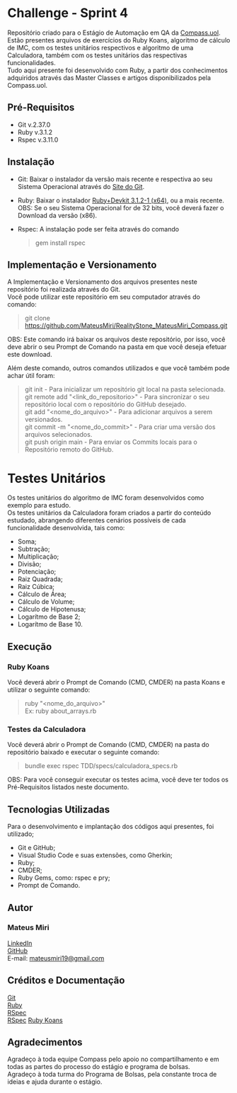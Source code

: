 # Challenge - Sprint 4
Repositório criado para o Estágio de Automação em QA da [Compass.uol](https://compass.uol/).  
Estão presentes arquivos de exercícios do Ruby Koans, algoritmo de cálculo de IMC, com os testes unitários respectivos e algoritmo de uma Calculadora, também com os testes unitários das respectivas funcionalidades.  
Tudo aqui presente foi desenvolvido com Ruby, a partir dos conhecimentos adquiridos através das Master Classes e artigos disponibilizados pela Compass.uol.

## Pré-Requisitos
* Git v.2.37.0
* Ruby v.3.1.2
* Rspec v.3.11.0

## Instalação
* Git: Baixar o instalador da versão mais recente e respectiva ao seu Sistema Operacional através do [Site do Git](https://git-scm.com/download).
* Ruby: Baixar o instalador [Ruby+Devkit 3.1.2-1 (x64)](https://rubyinstaller.org/downloads/), ou a mais recente.  
  OBS: Se o seu Sistema Operacional for de 32 bits, você deverá fazer o Download da versão (x86).
* Rspec: A instalação pode ser feita através do comando  

  > gem install rspec

## Implementação e Versionamento
A Implementação e Versionamento dos arquivos presentes neste repositório foi realizada através do Git.  
Você pode utilizar este repositório em seu computador através do comando:
> git clone https://github.com/MateusMiri/RealityStone_MateusMiri_Compass.git  

OBS: Este comando irá baixar os arquivos deste repositório, por isso, você deve abrir o seu Prompt de Comando na pasta em que você deseja efetuar este download.  

Além deste comando, outros comandos utilizados e que você também pode achar útil foram:
> git init - Para inicializar um repositório git local na pasta selecionada.  
> git remote add "<link_do_repositorio>" - Para sincronizar o seu repositório local com o repositório do GitHub desejado.  
> git add "<nome_do_arquivo>" - Para adicionar arquivos a serem versionados.  
> git commit -m "<nome_do_commit>" - Para criar uma versão dos arquivos selecionados.  
> git push origin main - Para enviar os Commits locais para o Repositório remoto do GitHub.  

# Testes Unitários
Os testes unitários do algoritmo de IMC foram desenvolvidos como exemplo para estudo.  
Os testes unitários da Calculadora foram criados a partir do conteúdo estudado, abrangendo diferentes cenários possíveis de cada funcionalidade desenvolvida, tais como:
* Soma;
* Subtração;
* Multiplicação;
* Divisão;
* Potenciação;
* Raiz Quadrada;
* Raiz Cúbica;
* Cálculo de Área;
* Cálculo de Volume;
* Cálculo de Hipotenusa;
* Logarítmo de Base 2;
* Logarítmo de Base 10.

## Execução
### Ruby Koans
Você deverá abrir o Prompt de Comando (CMD, CMDER) na pasta Koans e utilizar o seguinte comando:
> ruby "<nome_do_arquivo>"  
> Ex: ruby about_arrays.rb  

### Testes da Calculadora
Você deverá abrir o Prompt de Comando (CMD, CMDER) na pasta do repositório baixado e executar o seguinte comando:
> bundle exec rspec TDD/specs/calculadora_specs.rb  

OBS: Para você conseguir executar os testes acima, você deve ter todos os Pré-Requisitos listados neste documento.

## Tecnologias Utilizadas
Para o desenvolvimento e implantação dos códigos aqui presentes, foi utilizado;
* Git e GitHub;
* Visual Studio Code e suas extensões, como Gherkin;
* Ruby;
* CMDER;
* Ruby Gems, como: rspec e pry;
* Prompt de Comando.

## Autor
### Mateus Miri
[LinkedIn](https://www.linkedin.com/in/mateus-miri-0a3a81232/)  
[GitHub](https://github.com/MateusMiri)  
E-mail: mateusmiri19@gmail.com  
  
## Créditos e Documentação
[Git](https://git-scm.com/doc)  
[Ruby](https://www.ruby-lang.org/pt/documentation/)  
[RSpec](https://rspec.info/documentation/)  
[RSpec](https://relishapp.com/rspec/docs/gettingstarted)
[Ruby Koans](http://rubykoans.com/)  

## Agradecimentos
Agradeço à toda equipe Compass pelo apoio no compartilhamento e em todas as partes do processo do estágio e programa de bolsas.  
Agradeço à toda turma do Programa de Bolsas, pela constante troca de ideias e ajuda durante o estágio.
